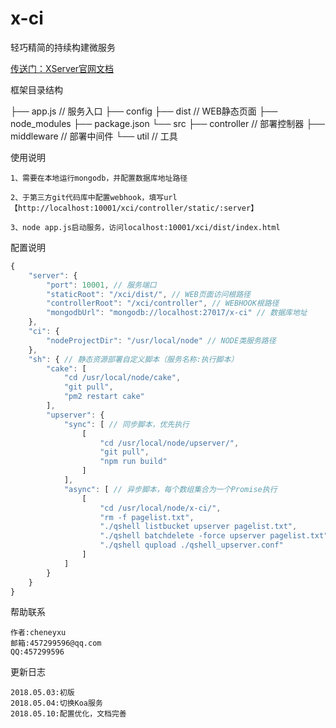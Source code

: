 # x-ci
轻巧精简的持续构建微服务

[传送门：XServer官网文档](http://www.xserver.top)

框架目录结构
>
├── app.js         // 服务入口
├── config
├── dist           // WEB静态页面
├── node_modules
├── package.json
└── src
    ├── controller // 部署控制器
    ├── middleware // 部署中间件
    └── util       // 工具

使用说明
>
	1、需要在本地运行mongodb，并配置数据库地址路径

    2、于第三方git代码库中配置webhook，填写url【http://localhost:10001/xci/controller/static/:server】
    
    3、node app.js启动服务，访问localhost:10001/xci/dist/index.html

配置说明
```js
{
    "server": {
        "port": 10001, // 服务端口
        "staticRoot": "/xci/dist/", // WEB页面访问根路径
        "controllerRoot": "/xci/controller", // WEBHOOK根路径
        "mongodbUrl": "mongodb://localhost:27017/x-ci" // 数据库地址
    },
    "ci": {
        "nodeProjectDir": "/usr/local/node" // NODE类服务路径
    },
    "sh": { // 静态资源部署自定义脚本（服务名称:执行脚本）
        "cake": [
            "cd /usr/local/node/cake",
            "git pull",
            "pm2 restart cake"
        ],
        "upserver": {
            "sync": [ // 同步脚本，优先执行
                [
                    "cd /usr/local/node/upserver/",
                    "git pull",
                    "npm run build"
                ]
            ],
            "async": [ // 异步脚本，每个数组集合为一个Promise执行
                [
                    "cd /usr/local/node/x-ci/",
                    "rm -f pagelist.txt",
                    "./qshell listbucket upserver pagelist.txt",
                    "./qshell batchdelete -force upserver pagelist.txt",
                    "./qshell qupload ./qshell_upserver.conf"
                ]
            ]
        }
    }
}
```

帮助联系
>
	作者:cheneyxu
	邮箱:457299596@qq.com
	QQ:457299596

更新日志
>
	2018.05.03:初版
    2018.05.04:切换Koa服务
    2018.05.10:配置优化，文档完善
